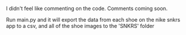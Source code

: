 I didn't feel like commenting on the code. Comments coming soon.

Run main.py and it will export the data from each shoe on the nike snkrs app to a csv, and all of the shoe images to the 'SNKRS' folder
